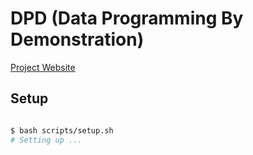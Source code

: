 # DPD (Data Programming By Demonstration)

[Project Website](https://akshatsh.github.io/DPD/)

## Setup

```bash

$ bash scripts/setup.sh
# Setting up ...

```